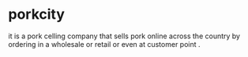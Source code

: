 # porkcity
it is a pork celling company that sells pork online across the country by ordering in a wholesale or retail or even at customer point .
